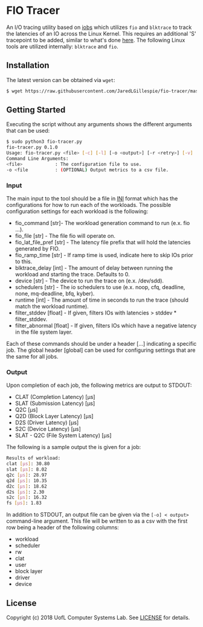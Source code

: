 # FIO Tracer
An I/O tracing utility based on [iobs](https://github.com/UOFL-CSL/iobs) which utilizes `fio` and `blktrace` to track the 
latencies of an IO across the Linux Kernel. This requires an additional 'S' tracepoint to be added, similar to what's 
done [here](https://github.com/jaredlgillespie/linux-nvme-s-tracepoint). The following Linux tools are utilized 
internally: `blktrace` and `fio`.

## Installation
The latest version can be obtained via `wget`:
```bash
$ wget https://raw.githubusercontent.com/JaredLGillespie/fio-tracer/master/fio-tracer.py
```
## Getting Started
Executing the script without any arguments shows the different arguments that can be used:
```bash
$ sudo python3 fio-tracer.py
fio-tracer.py 0.1.0
Usage: fio-tracer.py <file> [-c] [-l] [-o <output>] [-r <retry>] [-v] [-x]
Command Line Arguments:
<file>            : The configuration file to use.
-o <file          : (OPTIONAL) Output metrics to a csv file.
```

### Input
The main input to the tool should be a file in [INI](https://en.wikipedia.org/wiki/INI_file) format which has the configurations for how to run each of the workloads. The possible configuration settings for each workload is the following:
* fio_command [str]- The workload generation command to run (e.x. fio ...).
* fio_file [str] - The file fio will operate on.
* fio_lat_file_pref [str] - The latency file prefix that will hold the latencies generated by FIO.
* fio_ramp_time [str] - If ramp time is used, indicate here to skip IOs prior to this.
* blktrace_delay [int] - The amount of delay between running the workload and starting the trace. Defaults to 0.
* device [str] - The device to run the trace on (e.x. /dev/sdd).
* schedulers [str] - The io schedulers to use (e.x. noop, cfq, deadline, none, mq-deadline, bfq, kyber).
* runtime [int] - The amount of time in seconds to run the trace (should match the workload runtime).
* filter_stddev [float] - If given, filters IOs with latencies > stddev * filter_stddev.
* filter_abnormal [float] - If given, filters IOs which have a negative latency in the file system layer.


Each of these commands should be under a header [...] indicating a specific job. The global header [global] can be used for configuring settings that are the same for all jobs.

### Output
Upon completion of each job, the following metrics are output to STDOUT:
* CLAT (Completion Latency) [µs]
* SLAT (Submission Latency) [µs]
* Q2C [µs]
* Q2D (Block Layer Latency) [µs]
* D2S (Driver Latency) [µs]
* S2C (Device Latency) [µs]
* SLAT - Q2C (File System Latency) [µs]

The following is a sample output the is given for a job:
```bash
Results of workload:
clat [µs]: 30.80
slat [µs]: 8.02
q2c [µs]: 28.97
q2d [µs]: 10.35
d2c [µs]: 18.62
d2s [µs]: 2.30
s2c [µs]: 16.32
fs [µs]: 1.83
```

In addition to STDOUT, an output file can be given via the `[-o] < output>` command-line argument. This file will be written to as a csv with the first row being a header of the following columns:
* workload
* scheduler
* rw
* clat
* user
* block layer
* driver 
* device

## License
Copyright (c) 2018 UofL Computer Systems Lab. See [LICENSE](https://github.com/JaredLGillespie/fio-tracer/blob/master/LICENSE) for details.
